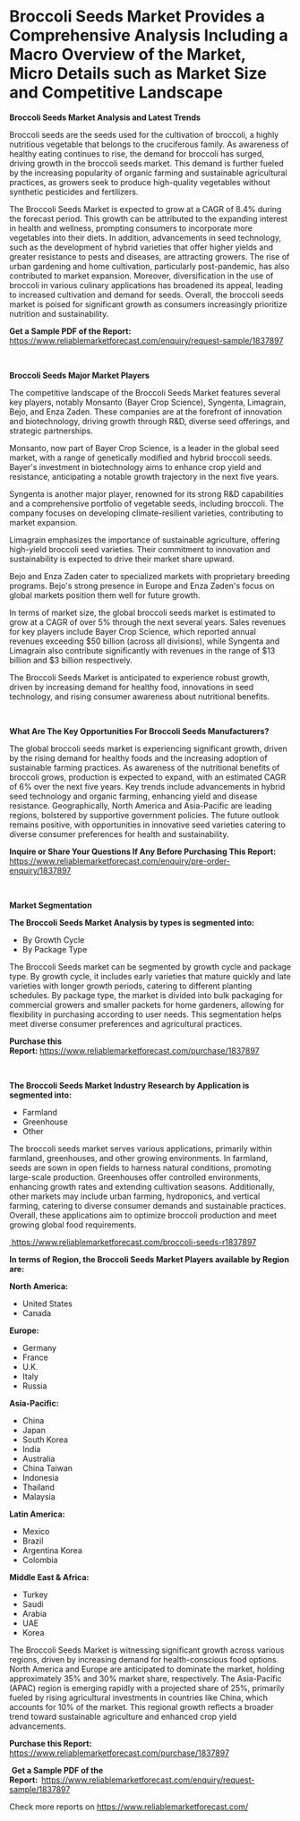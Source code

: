 <p><h1>Broccoli Seeds Market Provides a Comprehensive Analysis Including a Macro Overview of the Market, Micro Details such as Market Size and Competitive Landscape</h1></p><p><strong>Broccoli Seeds Market Analysis and Latest Trends</strong></p>
<p><p>Broccoli seeds are the seeds used for the cultivation of broccoli, a highly nutritious vegetable that belongs to the cruciferous family. As awareness of healthy eating continues to rise, the demand for broccoli has surged, driving growth in the broccoli seeds market. This demand is further fueled by the increasing popularity of organic farming and sustainable agricultural practices, as growers seek to produce high-quality vegetables without synthetic pesticides and fertilizers.</p><p>The Broccoli Seeds Market is expected to grow at a CAGR of 8.4% during the forecast period. This growth can be attributed to the expanding interest in health and wellness, prompting consumers to incorporate more vegetables into their diets. In addition, advancements in seed technology, such as the development of hybrid varieties that offer higher yields and greater resistance to pests and diseases, are attracting growers. The rise of urban gardening and home cultivation, particularly post-pandemic, has also contributed to market expansion. Moreover, diversification in the use of broccoli in various culinary applications has broadened its appeal, leading to increased cultivation and demand for seeds. Overall, the broccoli seeds market is poised for significant growth as consumers increasingly prioritize nutrition and sustainability.</p></p>
<p><strong>Get a Sample PDF of the Report:&nbsp;</strong> <a href="https://www.reliablemarketforecast.com/enquiry/request-sample/1837897?utm_campaign=2950&utm_medium=2&utm_source=Github&utm_content=ia&utm_term=30032025&utm_id=broccoli-seeds">https://www.reliablemarketforecast.com/enquiry/request-sample/1837897</a></p>
<p>&nbsp;</p>
<p><strong>Broccoli Seeds Major Market Players</strong></p>
<p><p>The competitive landscape of the Broccoli Seeds Market features several key players, notably Monsanto (Bayer Crop Science), Syngenta, Limagrain, Bejo, and Enza Zaden. These companies are at the forefront of innovation and biotechnology, driving growth through R&D, diverse seed offerings, and strategic partnerships.</p><p>Monsanto, now part of Bayer Crop Science, is a leader in the global seed market, with a range of genetically modified and hybrid broccoli seeds. Bayer's investment in biotechnology aims to enhance crop yield and resistance, anticipating a notable growth trajectory in the next five years.</p><p>Syngenta is another major player, renowned for its strong R&D capabilities and a comprehensive portfolio of vegetable seeds, including broccoli. The company focuses on developing climate-resilient varieties, contributing to market expansion.</p><p>Limagrain emphasizes the importance of sustainable agriculture, offering high-yield broccoli seed varieties. Their commitment to innovation and sustainability is expected to drive their market share upward.</p><p>Bejo and Enza Zaden cater to specialized markets with proprietary breeding programs. Bejo's strong presence in Europe and Enza Zaden's focus on global markets position them well for future growth.</p><p>In terms of market size, the global broccoli seeds market is estimated to grow at a CAGR of over 5% through the next several years. Sales revenues for key players include Bayer Crop Science, which reported annual revenues exceeding $50 billion (across all divisions), while Syngenta and Limagrain also contribute significantly with revenues in the range of $13 billion and $3 billion respectively. </p><p>The Broccoli Seeds Market is anticipated to experience robust growth, driven by increasing demand for healthy food, innovations in seed technology, and rising consumer awareness about nutritional benefits.</p></p>
<p>&nbsp;</p>
<p><strong>What Are The Key Opportunities For Broccoli Seeds Manufacturers?</strong></p>
<p><p>The global broccoli seeds market is experiencing significant growth, driven by the rising demand for healthy foods and the increasing adoption of sustainable farming practices. As awareness of the nutritional benefits of broccoli grows, production is expected to expand, with an estimated CAGR of 6% over the next five years. Key trends include advancements in hybrid seed technology and organic farming, enhancing yield and disease resistance. Geographically, North America and Asia-Pacific are leading regions, bolstered by supportive government policies. The future outlook remains positive, with opportunities in innovative seed varieties catering to diverse consumer preferences for health and sustainability.</p></p>
<p><strong>Inquire or Share Your Questions If Any Before Purchasing This Report:</strong> <a href="https://www.reliablemarketforecast.com/enquiry/pre-order-enquiry/1837897?utm_campaign=2950&utm_medium=2&utm_source=Github&utm_content=ia&utm_term=30032025&utm_id=broccoli-seeds">https://www.reliablemarketforecast.com/enquiry/pre-order-enquiry/1837897</a></p>
<p>&nbsp;</p>
<p><strong>Market Segmentation</strong></p>
<p><strong>The Broccoli Seeds Market Analysis by types is segmented into:</strong></p>
<p><ul><li>By Growth Cycle</li><li>By Package Type</li></ul></p>
<p><p>The Broccoli Seeds market can be segmented by growth cycle and package type. By growth cycle, it includes early varieties that mature quickly and late varieties with longer growth periods, catering to different planting schedules. By package type, the market is divided into bulk packaging for commercial growers and smaller packets for home gardeners, allowing for flexibility in purchasing according to user needs. This segmentation helps meet diverse consumer preferences and agricultural practices.</p></p>
<p><strong>Purchase this Report:&nbsp;</strong><a href="https://www.reliablemarketforecast.com/purchase/1837897?utm_campaign=2950&utm_medium=2&utm_source=Github&utm_content=ia&utm_term=30032025&utm_id=broccoli-seeds">https://www.reliablemarketforecast.com/purchase/1837897</a></p>
<p>&nbsp;</p>
<p><strong>The Broccoli Seeds Market Industry Research by Application is segmented into:</strong></p>
<p><ul><li>Farmland</li><li>Greenhouse</li><li>Other</li></ul></p>
<p><p>The broccoli seeds market serves various applications, primarily within farmland, greenhouses, and other growing environments. In farmland, seeds are sown in open fields to harness natural conditions, promoting large-scale production. Greenhouses offer controlled environments, enhancing growth rates and extending cultivation seasons. Additionally, other markets may include urban farming, hydroponics, and vertical farming, catering to diverse consumer demands and sustainable practices. Overall, these applications aim to optimize broccoli production and meet growing global food requirements.</p></p>
<p><a href="https://www.reliablemarketforecast.com/broccoli-seeds-r1837897?utm_campaign=2950&utm_medium=2&utm_source=Github&utm_content=ia&utm_term=30032025&utm_id=broccoli-seeds">&nbsp;https://www.reliablemarketforecast.com/broccoli-seeds-r1837897</a></p>
<p><strong>In terms of Region, the Broccoli Seeds Market Players available by Region are:</strong></p>
<p>
    <p> <strong> North America: </strong>
        <ul>
            <li>United States</li>
            <li>Canada</li>
        </ul>
        </p> 
    <p> <strong> Europe: </strong>
        <ul>
            <li>Germany</li>
            <li>France</li>
            <li>U.K.</li>
            <li>Italy</li>
            <li>Russia</li>
        </ul>
        </p> 
    <p> <strong> Asia-Pacific: </strong>
        <ul>
            <li>China</li>
            <li>Japan</li>
            <li>South Korea</li>
            <li>India</li>
            <li>Australia</li>
            <li>China Taiwan</li>
            <li>Indonesia</li>
            <li>Thailand</li>
            <li>Malaysia</li>
        </ul>
        </p> 
    <p> <strong> Latin America: </strong>
        <ul>
            <li>Mexico</li>
            <li>Brazil</li>
            <li>Argentina Korea</li>
            <li>Colombia</li>
        </ul>
        </p> 
    <p> <strong> Middle East & Africa: </strong>
        <ul>
            <li>Turkey</li>
            <li>Saudi</li>
            <li>Arabia</li>
            <li>UAE</li>
            <li>Korea</li>
        </ul>
    </p>
    </p>
<p><p>The Broccoli Seeds Market is witnessing significant growth across various regions, driven by increasing demand for health-conscious food options. North America and Europe are anticipated to dominate the market, holding approximately 35% and 30% market share, respectively. The Asia-Pacific (APAC) region is emerging rapidly with a projected share of 25%, primarily fueled by rising agricultural investments in countries like China, which accounts for 10% of the market. This regional growth reflects a broader trend toward sustainable agriculture and enhanced crop yield advancements.</p></p>
<p><strong>Purchase this Report: </strong><a href="https://www.reliablemarketforecast.com/purchase/1837897?utm_campaign=2950&utm_medium=2&utm_source=Github&utm_content=ia&utm_term=30032025&utm_id=broccoli-seeds">https://www.reliablemarketforecast.com/purchase/1837897</a></p>
<p>&nbsp;<strong>Get a Sample PDF of the Report:&nbsp;&nbsp;</strong><a href="https://www.reliablemarketforecast.com/enquiry/request-sample/1837897?utm_campaign=2950&utm_medium=2&utm_source=Github&utm_content=ia&utm_term=30032025&utm_id=broccoli-seeds">https://www.reliablemarketforecast.com/enquiry/request-sample/1837897</a></p>
<p><strong></strong></p>
<p>Check more reports on <a href="https://www.reliablemarketforecast.com/?utm_campaign=2950&utm_medium=2&utm_source=Github&utm_content=ia&utm_term=30032025&utm_id=broccoli-seeds">https://www.reliablemarketforecast.com/</a></p>